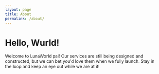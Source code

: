 ```yaml
---
layout: page
title: About
permalink: /about/
---
```


# Hello, Wurld!

Welcome to LunaWorld pal! Our services are still being designed
and constructed, but we can bet you'd love them when we fully launch.
Stay in the loop and keep an eye out while we are at it!
